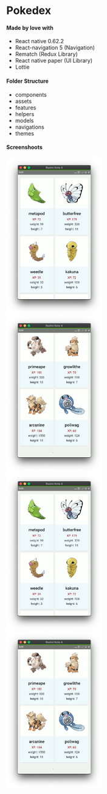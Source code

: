 # Pokedex

#### Made by love with

- React native 0.62.2
- React-navigation 5 (Navigation)
- Rematch (Redux Library)
- React native paper (UI Library)
- Lottie

#### Folder Structure

- components
- assets
- features
- helpers
- models
- navigations
- themes

#### Screenshoots

<div>
    <img src="screenshoots/1.png" width="50%"/>
    <img src="screenshoots/2.png" width="50%"/>
</div>
<div>
    <img src="./screenshoots/1.png" width="50%">
    <img src="./screenshoots/2.png" width="50%">
</div>
